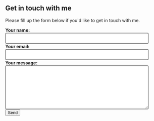 <h2>Get in touch with me</h2>
<p>Please fill up the form below if you'd like to get in touch with me.</p>           
  <form action="https://formspree.io/f/mlearnqr" method="POST">
    <label>
      <strong>Your name:</strong><br>
      <input type="text" name="name" style="width:90%;border: 2px solid gray; border-radius: 4px; padding:8px 10px;">
    </label>
    <br>
    <label>
      <strong>Your email:</strong><br>
      <input type="email" name="_replyto" style="width:90%;border: 2px solid gray; border-radius: 4px; padding:8px 10px;">
     </label>
     <br>
    <label>
      <strong>Your message:</strong><br>
      <textarea name="message" rows="8" cols="50"  style="width:90%;border: 2px solid gray; border-radius: 4px; padding:8px 10px;"></textarea>
    </label>
    <!-- your other form fields go here -->
    <br>
    <button type="submit">Send</button>
</form>

